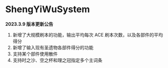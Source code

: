 # ShengYiWuSystem  

**2023.3.9 版本更新公告**  

1. 新增了大规模刷本的功能，输出平均每次 ACE 刷本次数，以及各部件的平均得分  
2. 新增了输入现有圣遗物各部件得分的功能  
3. 支持某个部件使用散件  
4. 支持时之沙、空之杯和理之冠指定多个主词条  
